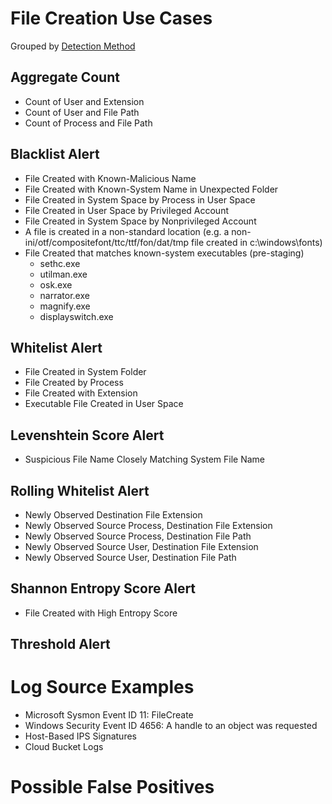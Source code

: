 # File Creation Use Cases

Grouped by [Detection Method](/Detection-Methods.md)


## Aggregate Count
- Count of User and Extension
- Count of User and File Path
- Count of Process and File Path


## Blacklist Alert
- File Created with Known-Malicious Name
- File Created with Known-System Name in Unexpected Folder
- File Created in System Space by Process in User Space
- File Created in User Space by Privileged Account
- File Created in System Space by Nonprivileged Account
- A file is created in a non-standard location (e.g. a non-ini/otf/compositefont/ttc/ttf/fon/dat/tmp file created in c:\windows\fonts)
- File Created that matches known-system executables (pre-staging)
  - sethc.exe
  - utilman.exe
  - osk.exe
  - narrator.exe
  - magnify.exe
  - displayswitch.exe


## Whitelist Alert
- File Created in System Folder
- File Created by Process
- File Created with Extension
- Executable File Created in User Space


## Levenshtein Score Alert
- Suspicious File Name Closely Matching System File Name


## Rolling Whitelist Alert
- Newly Observed Destination File Extension
- Newly Observed Source Process, Destination File Extension
- Newly Observed Source Process, Destination File Path
- Newly Observed Source User, Destination File Extension
- Newly Observed Source User, Destination File Path


## Shannon Entropy Score Alert
- File Created with High Entropy Score


## Threshold Alert


# Log Source Examples
- Microsoft Sysmon Event ID 11: FileCreate
- Windows Security Event ID 4656: A handle to an object was requested
- Host-Based IPS Signatures
- Cloud Bucket Logs
 

# Possible False Positives
